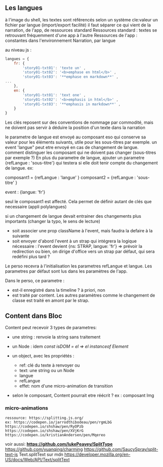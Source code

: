 ## Les langues
à l'image du shell, les textes sont référencés selon un système cle:valeur
un fichier par langue (import/export facilité)
il faut séparer ce qui vient de la narration, de l'app, de ressources standard
    Ressources standard : textes se retrouvant fréquemment d'une app à l'autre
    Ressources de l'app : constantes dans l'environnement
    Narration, par langue

au niveau js : 

```js
langues = {
    fr: {
        'story01-txt01': 'texte un' ,
        'story01-txt02': '<b>emphase en html</b>' ,
        'story01-txt03': '**emphase en markdown**' ,
...
    },
    en: {
        'story01-txt01': 'text one' ,
        'story01-txt02': '<b>emphasis in html</b>' ,
        'story01-txt03': '**emphasis in markdown**' ,
    }
}

```

Les clés reposent sur des conventions de nommage par commodité, mais ne doivent pas servir à déduire la position d'un texte dans la narration

le parametre de langue est envoyé au composant eso qui conserve sa valeur pour les éléments suivants, utile pour les sous-titres par exemple.
un event 'langue" peut etre envoyé en cas de changement de langue. comment distinguer les composant qui ne doivent pas changer (sous-titres par exemple ?)
En plus du parametre de langue, ajouter un parametre {refLangue : 'sous-titre'} qui testera si elle doit tenir compte du changement de langue.
ex:

composant1 = {refLangue : 'langue' }
composant2 = {refLangue : 'sous-titre' }

event : {langue: 'fr'}

seul le composant1 est affecté.
Cela permet de définir autant de clés que necessaire (appli polylangues)

si un changement de langue devait entrainer des changements plus importants (changer la typo, le sens de lecture)
- soit associer une prop className à l'event, mais faudra la defaire à la suivante
- soit envoyer d'abord l'event à un strap qui intégrera la logique nécessaire : 
l'event devient {ns: STRAP, langue: 'fr'} => prévoir la redirection
ou bien, on dirige d'office vers un strap par défaut, qui sera redéfini plus tard ?

Le perso recevra à l'initialisation les parametres refLangue et langue. Les parametres par défaut sont lus dans les paramètres de l'app.

Dans le perso, ce parametre :
- est-il enregistré dans la timeline ? à priori, non
- est traité par content. Les autres paramètres comme le changement de classe est traité en amont par le strap.

## Content dans Bloc
Content peut recevoir 3 types de parametres:
- une string : renvoie la string sans traitement
- un Node : idem *const isDOM = el => el instanceof Element*
- un object, avec les propriétés : 
    - ref: clé du texte à renvoyer ou
    - text: une string ou un Node
    - langue
    - refLangue
    - effet: nom d'une micro-animation de transition

- selon le composant, Content pourrait etre réécrit ? ex : composant Img

### micro-animations
    ressource: https://splitting.js.org/
    ex: https://codepen.io/jarrodthibodeau/pen/rgmLbG
    https://codepen.io/shshaw/pen/RyOPzb
    https://codepen.io/shshaw/pen/XVjKrG
    https://codepen.io/kristianAndersen/pen/Mqereo

voir aussi:
**https://github.com/lukePeavey/SplitType**
https://github.com/yuanqing/charming
https://github.com/SaucySpray/split-text-js
Text.splitText sur mdn https://developer.mozilla.org/en-US/docs/Web/API/Text/splitText

